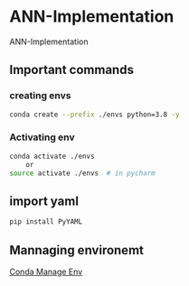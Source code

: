 # ANN-Implementation
ANN-Implementation

## Important commands

### creating envs

```bash
conda create --prefix ./envs python=3.8 -y    
```

### Activating env

```bash
conda activate ./envs
    or
source activate ./envs  # in pycharm  
```
## import yaml

```bash
pip install PyYAML
```

## Mannaging environemt
[Conda Manage Env](https://conda.io/projects/conda/en/latest/user-guide/tasks/manage-environments.html)